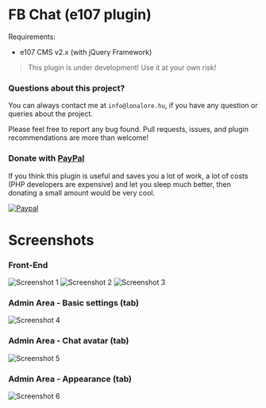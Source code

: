 FB Chat (e107 plugin)
=====================

Requirements:
- e107 CMS v2.x (with jQuery Framework)

> This plugin is under development! Use it at your own risk!

### Questions about this project?

You can always contact me at `info@lonalore.hu`, if you have any question or queries about the project. 

Please feel free to report any bug found. Pull requests, issues, and plugin recommendations are more than welcome!

### Donate with [PayPal](https://www.paypal.com/cgi-bin/webscr?cmd=_s-xclick&hosted_button_id=PQYDBAMQ3D2UG)

If you think this plugin is useful and saves you a lot of work, a lot of costs (PHP developers are expensive) and let you sleep much better, then donating a small amount would be very cool.

[![Paypal](https://www.paypalobjects.com/en_US/i/btn/btn_donateCC_LG.gif)](https://www.paypal.com/cgi-bin/webscr?cmd=_s-xclick&hosted_button_id=PQYDBAMQ3D2UG)

Screenshots
===========

### Front-End
![Screenshot 1](http://demo.lonalore.hu/screenshots/fb_chat/01.png?v=4)
![Screenshot 2](http://demo.lonalore.hu/screenshots/fb_chat/02.png?v=4)
![Screenshot 3](http://demo.lonalore.hu/screenshots/fb_chat/03.png?v=4)

### Admin Area - Basic settings (tab)
![Screenshot 4](http://demo.lonalore.hu/screenshots/fb_chat/04.png?v=4)

### Admin Area - Chat avatar (tab)
![Screenshot 5](http://demo.lonalore.hu/screenshots/fb_chat/05.png?v=4)

### Admin Area - Appearance (tab)
![Screenshot 6](http://demo.lonalore.hu/screenshots/fb_chat/06.png?v=4)
